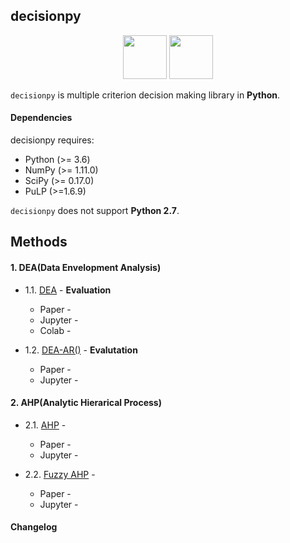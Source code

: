 ## decisionpy

<p align="center">
  <img height="70" src="https://upload.wikimedia.org/wikipedia/commons/thumb/e/ed/Pandas_logo.svg/600px-Pandas_logo.svg.png" />
  <img height="70" src="https://upload.wikimedia.org/wikipedia/commons/thumb/1/1a/NumPy_logo.svg/2880px-NumPy_logo.svg.png" />
</p>

`decisionpy` is multiple criterion decision making library in **Python**.

#### Dependencies

decisionpy requires:

* Python (>= 3.6)
* NumPy (>= 1.11.0)
* SciPy (>= 0.17.0)
* PuLP (>=1.6.9)

`decisionpy` does not support **Python 2.7**.

## Methods

#### 1. DEA(Data Envelopment Analysis)

- 1.1. [DEA]() - **Evaluation**
  - Paper -  []()
  - Jupyter - []()
  - Colab - []()

- 1.2. [DEA-AR()]() - **Evalutation**
  - Paper -  []()
  - Jupyter - []()

#### 2. AHP(Analytic Hierarical Process)

- 2.1. [AHP]() - 
  - Paper -  []()
  - Jupyter - []()

- 2.2. [Fuzzy AHP]() - 
  - Paper -  []()
  - Jupyter - []()

#### Changelog